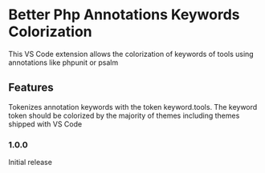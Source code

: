 # Better Php Annotations Keywords Colorization

This VS Code extension allows the colorization of keywords of tools using annotations like phpunit or psalm

## Features

Tokenizes annotation keywords with the token keyword.tools. The keyword token should be colorized by the majority of themes including themes shipped with VS Code


### 1.0.0

Initial release
